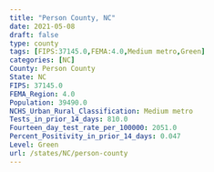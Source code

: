 ```yaml
---
title: "Person County, NC"
date: 2021-05-08
draft: false
type: county
tags: [FIPS:37145.0,FEMA:4.0,Medium metro,Green]
categories: [NC]
County: Person County
State: NC
FIPS: 37145.0
FEMA_Region: 4.0
Population: 39490.0
NCHS_Urban_Rural_Classification: Medium metro
Tests_in_prior_14_days: 810.0
Fourteen_day_test_rate_per_100000: 2051.0
Percent_Positivity_in_prior_14_days: 0.047
Level: Green
url: /states/NC/person-county
---
```



